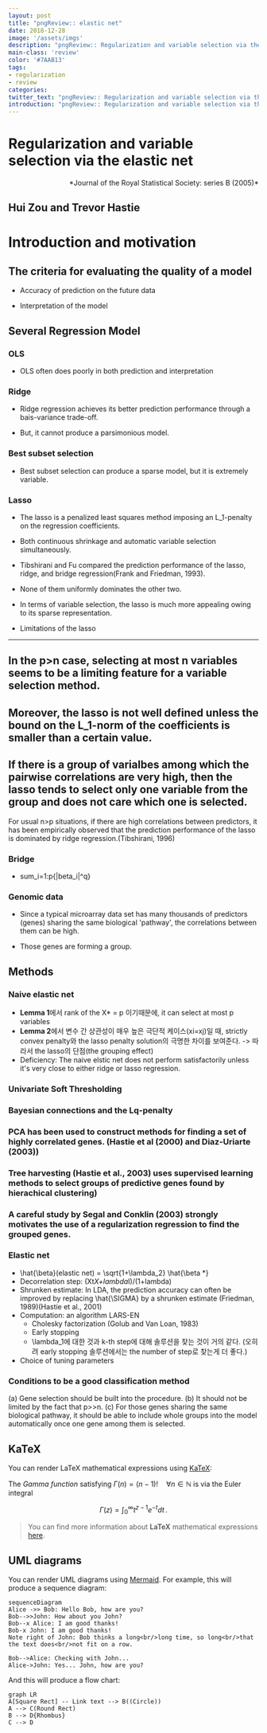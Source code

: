 ```yaml
---
layout: post
title: "pngReview:: elastic net"
date: 2018-12-28
image: '/assets/imgs'
description: "pngReview:: Regularization and variable selection via the elastic net"
main-class: 'review'
color: '#7AAB13'
tags:
- regularization
- review
categories:
twitter_text: "pngReview:: Regularization and variable selection via the elastic net"
introduction: "pngReview:: Regularization and variable selection via the elastic net"
---
```



Regularization and variable selection via the elastic net
=========================================================

<div style="text-align: right"> *Journal of the Royal Statistical Society: series B (2005)* </div>

Hui Zou and Trevor Hastie
----------------------------------------------------------

# Introduction and motivation

## The criteria for evaluating the quality of a model

- Accuracy of prediction on the future data

- Interpretation of the model

## Several Regression Model

### OLS

- OLS often does poorly in both prediction and interpretation

### Ridge

- Ridge regression achieves its better prediction performance through a bais-variance trade-off.

- But, it cannot produce a parsimonious model.

### Best subset selection

- Best subset selection can produce a sparse model, but it is extremely variable.

### Lasso

- The lasso is a penalized least squares method imposing an L_1-penalty on the regression coefficients.

- Both continuous shrinkage and automatic variable selection simultaneously.

- Tibshirani and Fu compared the prediction performance of the lasso, ridge, and bridge regression(Frank and Friedman, 1993).

- None of them uniformly dominates the other two.

- In terms of variable selection, the lasso is much more appealing owing to its sparse representation.

- Limitations of the lasso
------------
In the p>n case, selecting at most **n** variables seems to be a limiting feature for a variable selection method.
------------
Moreover, the lasso is not well defined unless the bound on the L_1-norm of the coefficients is smaller than a certain value.
------------
If there is a group of varialbes among which the pairwise correlations are very high, then the lasso tends to select only one variable from the group and does not care which one is selected.
------------
For usual n>p situations, if there are high correlations between predictors, it has been empirically observed that the prediction performance of the lasso is dominated by ridge regression.(Tibshirani, 1996)


### Bridge

- sum_i=1:p{|beta_i|^q}


### Genomic data

- Since a typical microarray data set has many thousands of predictors (genes) sharing the same biological 'pathway', the correlations between them can be high.

- Those genes are forming a group.


## Methods

### Naive elastic net

- **Lemma 1**에서 rank of the X* = p 이기때문에, it can select at most p variables
- **Lemma 2**에서 변수 간 상관성이 매우 높은 극단적 케이스(xi=xj)일 때, strictly convex penalty와 the lasso penalty solution의 극명한 차이를 보여준다. -> 따라서 the lasso의 단점(the grouping effect)
- Deficiency: The naive elstic net does not perform satisfactorily unless it's very close to either ridge or lasso regression.

### Univariate Soft Thresholding
### Bayesian connections and the Lq-penalty
### PCA has been used to construct methods for finding a set of highly correlated genes. (Hastie et al (2000) and Diaz-Uriarte (2003))
### Tree harvesting (Hastie et al., 2003) uses supervised learning methods to select groups of predictive genes found by hierachical clustering)
### A careful study by Segal and Conklin (2003) strongly motivates the use of a regularization regression to find the grouped genes.



### Elastic net

- \hat{\beta}(elastic net) = \sqrt{1+\lambda_2} \hat{\beta *}
- Decorrelation step: (Xt*X+lambda*I)/(1+lambda)
- Shrunken estimate: In LDA, the prediction accuracy can often be improved by replacing \hat{\SIGMA} by a shrunken estimate (Friedman, 1989)(Hastie et al., 2001)
- Computation: an algorithm LARS-EN
  + Cholesky factorization (Golub and Van Loan, 1983)
  + Early stopping
  + \lambda_1에 대한 것과 k-th step에 대해 솔루션을 찾는 것이 거의 같다. (오히려 early stopping 솔루션에서는 the number of step로 찾는게 더 좋다.)
- Choice of tuning parameters


### Conditions to be a good classification method

(a) Gene selection should be built into the procedure.
(b) It should not be limited by the fact that p>>n.
(c) For those genes sharing the same biological pathway, it should be able to include whole groups into the model automatically once one gene among them is selected.



## KaTeX

You can render LaTeX mathematical expressions using [KaTeX](https://khan.github.io/KaTeX/):

The *Gamma function* satisfying $\Gamma(n) = (n-1)!\quad\forall n\in\mathbb N$ is via the Euler integral

$$
\Gamma(z) = \int_0^\infty t^{z-1}e^{-t}dt\,.
$$

> You can find more information about **LaTeX** mathematical expressions [here](http://meta.math.stackexchange.com/questions/5020/mathjax-basic-tutorial-and-quick-reference).


## UML diagrams

You can render UML diagrams using [Mermaid](https://mermaidjs.github.io/). For example, this will produce a sequence diagram:

```mermaid
sequenceDiagram
Alice ->> Bob: Hello Bob, how are you?
Bob-->>John: How about you John?
Bob--x Alice: I am good thanks!
Bob-x John: I am good thanks!
Note right of John: Bob thinks a long<br/>long time, so long<br/>that the text does<br/>not fit on a row.

Bob-->Alice: Checking with John...
Alice->John: Yes... John, how are you?
```

And this will produce a flow chart:

```mermaid
graph LR
A[Square Rect] -- Link text --> B((Circle))
A --> C(Round Rect)
B --> D{Rhombus}
C --> D
```
